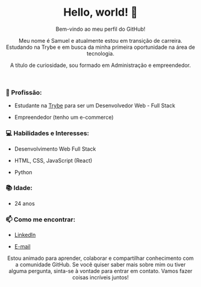 <div align="center">
  <h1>Hello, world! 👋</h1>
    
  Bem-vindo ao meu perfil do GitHub! 
  
Meu nome é Samuel e atualmente estou em transição de carreira. Estudando na Trybe e em busca da minha primeira oportunidade na área de tecnologia.
    
  A título de curiosidade, sou formado em Administração e empreendedor.
</div>

<br>


### 💼 Profissão:
- Estudante na [Trybe](https://www.betrybe.com/) para ser um Desenvolvedor Web - Full Stack
  
- Empreendedor (tenho um e-commerce)

### 💻 Habilidades e Interesses:
- Desenvolvimento Web Full Stack
  
- HTML, CSS, JavaScript (React)
  
- Python

### 📚 Idade:
- 24 anos

### 📫 Como me encontrar:
- [LinkedIn](https://www.linkedin.com/in/samuel-sfeir-434152278/)
  
- [E-mail](mailto:samuel1808@hotmail.com)


<div align="center">
  <p>Estou animado para aprender, colaborar e compartilhar conhecimento com a comunidade GitHub. Se você quiser saber mais sobre mim ou tiver alguma pergunta, sinta-se à vontade para entrar em contato. Vamos fazer coisas incríveis juntos!</p>
</div>
